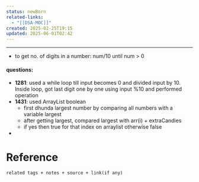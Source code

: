 ```yaml
---
status: newBorn
related-links:
  - "[[DSA-MOC]]"
created: 2025-02-25T19:15
updated: 2025-06-01T02:42
---
```

---


- to get no. of digits in a number: num/10 until num > 0


#### questions:


- **1281**: used a while loop till input becomes 0 and divided input by 10. Inside loop, got last digit one by one using input %10 and performed operation
- **1431**: used ArrayList boolean 
	- first dhunda largest number by comparing all numbers with a variable largest
	- after getting largest, compared largest with arr(i) + extraCandies
	- if yes then true for that index on arraylist otherwise false 
- 



# Reference
`related tags + notes + source + link(if any)`
 
